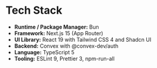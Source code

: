 # Tech Stack

- **Runtime / Package Manager:** Bun
- **Framework:** Next.js 15 (App Router)
- **UI Library:** React 19 with Tailwind CSS 4 and Shadcn UI
- **Backend:** Convex with @convex-dev/auth
- **Language:** TypeScript 5
- **Tooling:** ESLint 9, Prettier 3, npm-run-all

